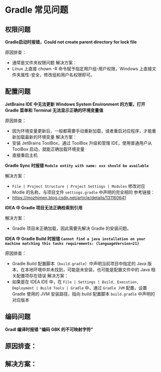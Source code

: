 # Gradle 常见问题


## 权限问题


**Gradle启动时报错，Could not create parent directory for lock file**

原因排查：
- 通常是文件夹权限问题
解决方案：
- Linux 上直接 chown -R 命令赋予指定用户组-用户权限，Windows 上直接文件夹属性-安全，修改组和用户名权限即可。


## 配置问题

**JetBrains IDE 中无法更新 Windows System Environment 的方案，打开 Gradle 菜单和 Terminal 无法显示正确的环境变量值**

原因排查：
- 因为环境变量更新后，一般都需要手动重新加载，或者重启对应程序，才能重新加载最新的环境变量
解决方案：
- 安装 JetBrains ToolBox，通过 ToolBox 升级和管理 IDE，使用普通用户从 ToolBox 启动，就能正确加载环境变量
- 直接重启主机


**Gradle Sync 时报错 `Module entity with name: xxx should be available`**

解决方案：
- `File | Project Structure | Project Settings | Modules` 修改对应 Modle 的名称，与项目文件 `settings.gradle` 中声明的完全相同
参考链接：
- https://mozhimen.blog.csdn.net/article/details/131160641


**IDEA 中 Gradle 项目无法正确检索到引用**

解决方案：
- Gradle 项目未正确加载，因此需要先解决 Gradle 的安装问题。

**IDEA 中 Gradle Build 时报错 `Cannot find a java installation on your machine matching this tasks requirements: {languageVersion=21}`**

原因排查：
- Gradle Build 配置脚本（`build.gradle`）中声明当前项目中指定的 Java 版本，在本地环境中并未找到，可能是未安装，也可能是配置文件中的 Java 相关配置项存在错误
解决方案：
- 如果是在 IDEA IDE 中，在 `File | Settings | Build, Execution, Deployment | Build Tools | Gradle` 中，通过 `Gradle JVM` 配置，设置 Gradle 使用的 JVM 安装路径，指向 build 配置脚本 `build.gradle` 中声明的对应版本

## 编码问题

**Gradl 编译时报错 "编码 GBK 的不可映射字符"**

原因排查：
- 
解决方案：
- 